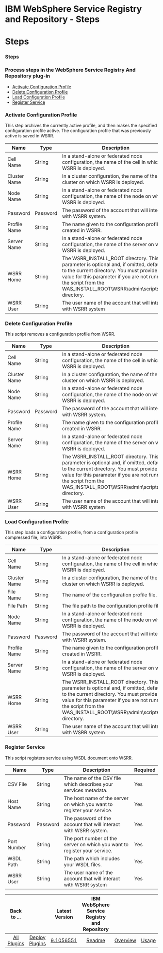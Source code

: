 
IBM WebSphere Service Registry and Repository - Steps
=====================================================

# Steps


### Steps




### Process steps in the WebSphere Service Registry And Repository plug-in

* [Activate Configuration Profile](#activate_configuration_profile)
* [Delete Configuration Profile](#delete_configuration_profile)
* [Load Configuration Profile](#load_configuration_profile)
* [Register Service](#register_service)


### Activate Configuration Profile

This step archives the currently active profile, and then makes the specified configuration profile active. The configuration profile that was previously active is saved in WSRR.



| Name | Type | Description                                                                                                          | Required |
| ---- | ---- | -------------------------------------------------------------------------------------------------------------------- | -------- |
| Cell Name | String | In a stand-alone or federated node configuration, the name of the cell in which WSRR is deployed. | No |
| Cluster Name | String | In a cluster configuration, the name of the cluster on which WSRR is deployed. | No |
| Node Name | String | In a stand-alone or federated node configuration, the name of the node on which WSRR is deployed. | No |
| Password | Password | The password of the account that will interact with WSRR system. | Yes |
| Profile Name | String | The name given to the configuration profile created in WSRR.  | Yes |
| Server Name | String | In a stand-alone or federated node configuration, the name of the server on which WSRR is deployed. | No |
| WSRR Home | String | The WSRR\_INSTALL\_ROOT directory. This parameter is optional and, if omitted, defaults to the current directory. You must provide a value for this parameter if you are not running the script from the WAS\_INSTALL\_ROOT\WSRR\admin\scripts\_cell directory. | Yes |
| WSRR User | String | The user name of the account that will interact with WSRR system | Yes |

### Delete Configuration Profile

This script removes a configuration profile from WSRR.


| Name | Type | Description                                                                                                          | Required |
| ---- | ---- | -------------------------------------------------------------------------------------------------------------------- | -------- |
| Cell Name | String | In a stand-alone or federated node configuration, the name of the cell in which WSRR is deployed. | No |
| Cluster Name | String | In a cluster configuration, the name of the cluster on which WSRR is deployed. | No |
| Node Name | String | In a stand-alone or federated node configuration, the name of the node on which WSRR is deployed. | No |
| Password | Password | The password of the account that will interact with WSRR system. | Yes |
| Profile Name | String | The name given to the configuration profile created in WSRR.  | Yes |
| Server Name | String | In a stand-alone or federated node configuration, the name of the server on which WSRR is deployed. | No |
| WSRR Home | String | The WSRR\_INSTALL\_ROOT directory. This parameter is optional and, if omitted, defaults to the current directory. You must provide a value for this parameter if you are not running the script from the WAS\_INSTALL\_ROOT\WSRR\admin\scripts\_cell directory. | Yes |
| WSRR User | String | The user name of the account that will interact with WSRR system | Yes |

### Load Configuration Profile

This step loads a configuration profile, from a configuration profile compressed file, into WSRR.



| Name | Type | Description                                                                                                          | Required |
| ---- | ---- | -------------------------------------------------------------------------------------------------------------------- | -------- |
| Cell Name | String | In a stand-alone or federated node configuration, the name of the cell in which WSRR is deployed. | No |
| Cluster Name | String | In a cluster configuration, the name of the cluster on which WSRR is deployed. | No |
| File Name | String | The name of the configuration profile file.  | Yes |
| File Path | String | The file path to the configuration profile file.  | No |
| Node Name | String | In a stand-alone or federated node configuration, the name of the node on which WSRR is deployed. | No |
| Password | Password | The password of the account that will interact with WSRR system. | Yes |
| Profile Name | String | The name given to the configuration profile created in WSRR.  | Yes |
| Server Name | String | In a stand-alone or federated node configuration, the name of the server on which WSRR is deployed. | No |
| WSRR Home | String | The WSRR\_INSTALL\_ROOT directory. This parameter is optional and, if omitted, defaults to the current directory. You must provide a value for this parameter if you are not running the script from the WAS\_INSTALL\_ROOT\WSRR\admin\scripts\_cell directory. | Yes |
| WSRR User | String | The user name of the account that will interact with WSRR system | Yes |

### Register Service

This script registers service using WSDL document onto WSRR.


| Name | Type | Description                                                                                                          | Required |
| ---- | ---- | -------------------------------------------------------------------------------------------------------------------- | -------- |
| CSV File | String | The name of the CSV file which describes your services metadata. | Yes |
| Host Name | String | The host name of the server on which you want to register your service. | Yes |
| Password | Password | The password of the account that will interact with WSRR system. | Yes |
| Port Number | String | The port number of the server on which you want to register your service. | Yes |
| WSDL Path | String | The path which includes your WSDL files. | Yes |
| WSRR User | String | The user name of the account that will interact with WSRR system | Yes |



|Back to ...||Latest Version|IBM WebSphere Service Registry and Repository ||||
| :---: | :---: | :---: | :---: | :---: | :---: | :---: |
|[All Plugins](../../index.md)|[Deploy Plugins](../README.md)|[9.1056551](https://raw.githubusercontent.com/UrbanCode/IBM-UCD-PLUGINS/main/files/WSRR/WSRR-9.1056551.zip)|[Readme](README.md)|[Overview](overview.md)|[Usage](usage.md)|[Downloads](downloads.md)|
